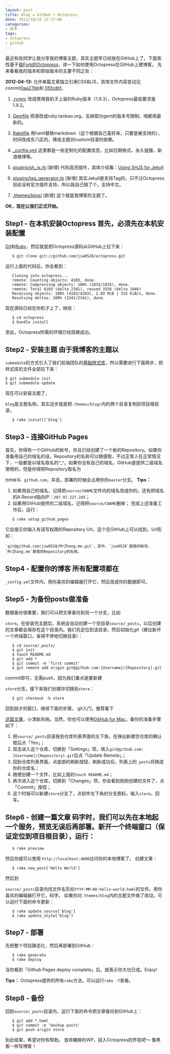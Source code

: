 ```yaml
---
layout: post
title: Blog = GitHub + Octopress
date: 2013/10/19 12:17:00
categories:
- 技术
tags:
- octopress
- github
---
```


最近有些同学让我分享我的博客主题，其实主题早已经放在GitHub上了。下面索性基于[我Fork的Octopress][1]，讲一下如何使用Octopress在GitHub上建博客。 先来看看我的版本和原始版本的主要不同之处：

**2012-04-13:** 允许单篇文章独立引用CSS和JS，具体文件内容变动见commit[0aa27bb][2]和 [05fcdbf][3]。

1.  [.rvmrc][4] 改成使用我机子上装的Ruby版本（1.9.3），Octopress最低要求是1.9.2。

2.  [Gemfile][5] 把源改成ruby.taobao.org，去掉部分gem的版本号限制，咱都用最新的。

3.  [Rakefile][6] 用haml替换markdown（这个根据自己喜好来，只要是被支持的），时间改成东八区的，降低主题对custom目录的依赖。

4.  [_config.yml][7] 这里都是一些定制化的配置信息，比如日期格式、永久链接、新浪微博等。

5.  [plugins/sh_js.rb][8] [新增] 代码高亮插件，具体介绍看：[Using SHJS for Jekyll][9]

6.  [plugins/tag_generator.rb][10] [新增] 其实Jekyll是支持Tag的，只不过Octopress目前没有官方插件支持，所以我自己搞了个，支持中文。

7.  [.themes/blog/][11] [新增] 这个就是我博客的主题了。

**OK，现在让我们正式开始。**

## Step1 - 在本机安装Octopress 首先，必须先在本机安装配置

[Git][12]和[Ruby][13]，然后就是把Octopress源码从GitHub上拉下来：
```
   $ git clone git://github.com/jsw0528/octopress.git
```

运行上面的代码后，你会看到：
```
   Cloning into octopress...
   remote: Counting objects: 4103, done.
   remote: Compressing objects: 100% (1835/1835), done.
   remote: Total 4103 (delta 2341), reused 3556 (delta 1946)
   Receiving objects: 100% (4103/4103), 1.03 MiB | 316 KiB/s, done.
   Resolving deltas: 100% (2341/2341), done.
```

现在源码已经在你机子上了，继续：
```
   $ cd octopress
   $ bundle install
```

至此，Octopress所需的环境已经搭建成功。

## Step2 - 安装主题 由于我博客的主题以

`submodule`的方式引入了我们前端团队的[基础样式库][14]，所以需要进行下面两步，把样式库的文件全部拉下来：
```
$ git submodule init
$ git submodule update
```

现在可以安装主题了，

`blog`是主题名称。其实这步就是把`.themes/blog/`内的两个目录复制到项目根目录。
```
   $ rake install['blog']
```

## Step3 - 连接GitHub Pages

首先，你得有一个GitHub的帐号，并且已经创建了一个新的Repository。如果你准备用自己的域名的话，Repository的名称可以随便取，不过正常人在正常情况下，一般都是以域名取名的^_^。如果你没有自己的域名，GitHub是提供二级域名使用的，但是你得把Repository取名为

`你的帐号。github.com`，并且，部署的时候会占用你的`master`分支。 **Tips：**

1.  如果用自己的域名，记得把`source/CNAME`文件内的域名改成你的。还有把域名的A Record指向IP：`207.97.227.245`；
2.  如果用GitHub提供的二级域名，记得把`source/CNAME`删掉； 完成上述准备工作后，运行：
```
   $ rake setup_github_pages
```

它会提示你输入有读写权限的Repository Url，这个在GitHub上可以找到。Url形如：
```
`git@github.com:jsw0528/MrZhang.me.git`，其中，`jsw0528`是我的帐号，`MrZhang.me`是我的Repository的名称。
```

## Step4 - 配置你的博客 所有配置项都在

`_config.yml`文件内，用你喜欢的编辑器打开它，然后改成你的数据即可。

## Step5 - 为备份posts做准备

数据备份很重要，我们可以把文章备份到另一个分支，比如

`store`。在安装完主题后，系统会自动创建一个空目录`source/_posts`，以后创建的文章都会保存在这个目录内。我们先定位到该目录，然后初始化git（建议新开一个终端窗口，省得不停地切换目录）：
```
   $ cd source/_posts/
   $ git init
   $ touch README.md
   $ git add *
   $ git commit -m 'first commit'
   $ git remote add origin git@github.com:[Username]/[Repository].git
```

commit即可，无需push，因为我们重点是要新建

`store`分支。接下来我们创建并切换到`store`：
```
   $ git checkout -b store
```

回到刚才的窗口，继续下面的步骤。 git入门，推荐看下

[这篇文章][15]，小清新风格。当然，你也可以使用[GitHub for Mac][16]，备份的准备步骤如下：

1. 把`source/_posts`目录拖到仓库列表界面的左下角，在弹出新建空仓库的确认框后点「Yes」；
2. 双击进入这个仓库，切换到「Settings」项，填入`git@github.com:[Username]/[Repository].git`后点「Update Remote」；
3. 回到仓库列表界面，点底部的刷新按钮，刷新成功后，列表上的`_posts`将换成你的仓库名；
4. 随便创建一个文件，比如上面的`touch README.md`；
5. 再次进入这个仓库，切换到「Changes」项，你会看到刚刚创建的文件了，点「Commit」按钮；
6. 这个时候可以新建`store`分支了，点软件左下角的分支图标，输入`store`，回车。

## Step6 - 创建一篇文章 码字时，我们可以先在本地起一个服务，预览无误后再部署。新开一个终端窗口（保证定位到项目根目录），运行：
```
   $ rake preview
```

然后你就可以使用
`http://localhost:4000`访问你的本地博客了。 创建文章：
```
   $ rake new_post['Hello World']
```

然后到

`source/_posts`目录内找文件名形如`YYYY-MM-DD-hello-world.haml`的文件。用你喜欢的编辑器打开它，码字。 如果你对`.themes/blog`内的主题文件做了改动，可以运行下面的命令更新：
```
   $ rake update_source['blog']
   $ rake update_style['blog']
```

## Step7 - 部署

先把整个项目静态化，然后再部署到GitHub：
```
   $ rake generate
   $ rake deploy
```

当你看到「Github Pages deploy complete」后，就表示你大功已成。Enjoy!

**Tips：** Octopress提供的所有`rake`方法，可以运行`rake -T`查看。

## Step8 - 备份

回到`source/_posts`目录内，运行下面的命令把文章备份到GitHub上：
```
   $ git add *.haml
   $ git commit -m 'backup posts'
   $ git push origin store
```

到此结束，希望对你有帮助。 放弃臃肿的WP，投入Octopress的怀抱吧～ 像黑客一样写博客！

 [1]: https://github.com/jsw0528/octopress/tree/mrzhang_me/

 [2]: https://github.com/jsw0528/octopress/commit/0aa27bb1ab423dbebd89cf5ffe55f8a5c65d6244#diff-1

 [3]: https://github.com/jsw0528/octopress/commit/05fcdbfced318fa9909011d9eb7a33dd0f8792d1#diff-0

 [4]: https://github.com/jsw0528/octopress/blob/mrzhang_me/.rvmrc

 [5]: https://github.com/jsw0528/octopress/blob/mrzhang_me/Gemfile

 [6]: https://github.com/jsw0528/octopress/blob/mrzhang_me/Rakefile

 [7]: https://github.com/jsw0528/octopress/blob/mrzhang_me/_config.yml

 [8]: https://github.com/jsw0528/octopress/blob/mrzhang_me/plugins/sh_js.rb

 [9]: http://mrzhang.me/blog/using-shjs-for-jekyll.html

 [10]: https://github.com/jsw0528/octopress/blob/mrzhang_me/plugins/tag_generator.rb

 [11]: https://github.com/jsw0528/octopress/blob/mrzhang_me/.themes/blog/

 [12]: http://help.github.com/mac-set-up-git

 [13]: http://www.ruby-lang.org/

 [14]: https://github.com/eDoctor/eDr_assets_Sass

 [15]: http://rogerdudler.github.com/git-guide/index.zh.html

 [16]: http://mac.github.com/
